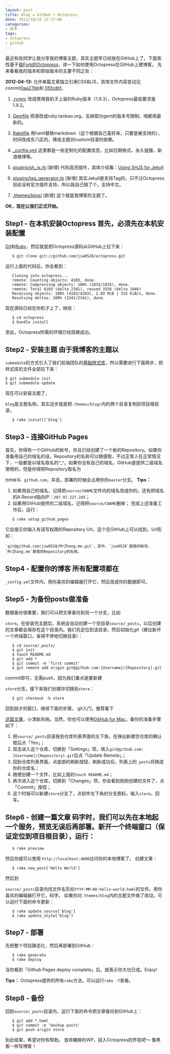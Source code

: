 ```yaml
---
layout: post
title: Blog = GitHub + Octopress
date: 2013/10/19 12:17:00
categories:
- 技术
tags:
- octopress
- github
---
```


最近有些同学让我分享我的博客主题，其实主题早已经放在GitHub上了。下面索性基于[我Fork的Octopress][1]，讲一下如何使用Octopress在GitHub上建博客。 先来看看我的版本和原始版本的主要不同之处：

**2012-04-13:** 允许单篇文章独立引用CSS和JS，具体文件内容变动见commit[0aa27bb][2]和 [05fcdbf][3]。

1.  [.rvmrc][4] 改成使用我机子上装的Ruby版本（1.9.3），Octopress最低要求是1.9.2。

2.  [Gemfile][5] 把源改成ruby.taobao.org，去掉部分gem的版本号限制，咱都用最新的。

3.  [Rakefile][6] 用haml替换markdown（这个根据自己喜好来，只要是被支持的），时间改成东八区的，降低主题对custom目录的依赖。

4.  [_config.yml][7] 这里都是一些定制化的配置信息，比如日期格式、永久链接、新浪微博等。

5.  [plugins/sh_js.rb][8] [新增] 代码高亮插件，具体介绍看：[Using SHJS for Jekyll][9]

6.  [plugins/tag_generator.rb][10] [新增] 其实Jekyll是支持Tag的，只不过Octopress目前没有官方插件支持，所以我自己搞了个，支持中文。

7.  [.themes/blog/][11] [新增] 这个就是我博客的主题了。

**OK，现在让我们正式开始。**

## Step1 - 在本机安装Octopress 首先，必须先在本机安装配置

[Git][12]和[Ruby][13]，然后就是把Octopress源码从GitHub上拉下来：
```
   $ git clone git://github.com/jsw0528/octopress.git
```

运行上面的代码后，你会看到：
```
   Cloning into octopress...
   remote: Counting objects: 4103, done.
   remote: Compressing objects: 100% (1835/1835), done.
   remote: Total 4103 (delta 2341), reused 3556 (delta 1946)
   Receiving objects: 100% (4103/4103), 1.03 MiB | 316 KiB/s, done.
   Resolving deltas: 100% (2341/2341), done.
```

现在源码已经在你机子上了，继续：
```
   $ cd octopress
   $ bundle install
```

至此，Octopress所需的环境已经搭建成功。

## Step2 - 安装主题 由于我博客的主题以

`submodule`的方式引入了我们前端团队的[基础样式库][14]，所以需要进行下面两步，把样式库的文件全部拉下来：
```
$ git submodule init
$ git submodule update
```

现在可以安装主题了，

`blog`是主题名称。其实这步就是把`.themes/blog/`内的两个目录复制到项目根目录。
```
   $ rake install['blog']
```

## Step3 - 连接GitHub Pages

首先，你得有一个GitHub的帐号，并且已经创建了一个新的Repository。如果你准备用自己的域名的话，Repository的名称可以随便取，不过正常人在正常情况下，一般都是以域名取名的^_^。如果你没有自己的域名，GitHub是提供二级域名使用的，但是你得把Repository取名为

`你的帐号。github.com`，并且，部署的时候会占用你的`master`分支。 **Tips：**

1.  如果用自己的域名，记得把`source/CNAME`文件内的域名改成你的。还有把域名的A Record指向IP：`207.97.227.245`；
2.  如果用GitHub提供的二级域名，记得把`source/CNAME`删掉； 完成上述准备工作后，运行：
```
   $ rake setup_github_pages
```

它会提示你输入有读写权限的Repository Url，这个在GitHub上可以找到。Url形如：
```
`git@github.com:jsw0528/MrZhang.me.git`，其中，`jsw0528`是我的帐号，`MrZhang.me`是我的Repository的名称。
```

## Step4 - 配置你的博客 所有配置项都在

`_config.yml`文件内，用你喜欢的编辑器打开它，然后改成你的数据即可。

## Step5 - 为备份posts做准备

数据备份很重要，我们可以把文章备份到另一个分支，比如

`store`。在安装完主题后，系统会自动创建一个空目录`source/_posts`，以后创建的文章都会保存在这个目录内。我们先定位到该目录，然后初始化git（建议新开一个终端窗口，省得不停地切换目录）：
```
   $ cd source/_posts/
   $ git init
   $ touch README.md
   $ git add *
   $ git commit -m 'first commit'
   $ git remote add origin git@github.com:[Username]/[Repository].git
```

commit即可，无需push，因为我们重点是要新建

`store`分支。接下来我们创建并切换到`store`：
```
   $ git checkout -b store
```

回到刚才的窗口，继续下面的步骤。 git入门，推荐看下

[这篇文章][15]，小清新风格。当然，你也可以使用[GitHub for Mac][16]，备份的准备步骤如下：

1. 把`source/_posts`目录拖到仓库列表界面的左下角，在弹出新建空仓库的确认框后点「Yes」；
2. 双击进入这个仓库，切换到「Settings」项，填入`git@github.com:[Username]/[Repository].git`后点「Update Remote」；
3. 回到仓库列表界面，点底部的刷新按钮，刷新成功后，列表上的`_posts`将换成你的仓库名；
4. 随便创建一个文件，比如上面的`touch README.md`；
5. 再次进入这个仓库，切换到「Changes」项，你会看到刚刚创建的文件了，点「Commit」按钮；
6. 这个时候可以新建`store`分支了，点软件左下角的分支图标，输入`store`，回车。

## Step6 - 创建一篇文章 码字时，我们可以先在本地起一个服务，预览无误后再部署。新开一个终端窗口（保证定位到项目根目录），运行：
```
   $ rake preview
```

然后你就可以使用
`http://localhost:4000`访问你的本地博客了。 创建文章：
```
   $ rake new_post['Hello World']
```

然后到

`source/_posts`目录内找文件名形如`YYYY-MM-DD-hello-world.haml`的文件。用你喜欢的编辑器打开它，码字。 如果你对`.themes/blog`内的主题文件做了改动，可以运行下面的命令更新：
```
   $ rake update_source['blog']
   $ rake update_style['blog']
```

## Step7 - 部署

先把整个项目静态化，然后再部署到GitHub：
```
   $ rake generate
   $ rake deploy
```

当你看到「Github Pages deploy complete」后，就表示你大功已成。Enjoy!

**Tips：** Octopress提供的所有`rake`方法，可以运行`rake -T`查看。

## Step8 - 备份

回到`source/_posts`目录内，运行下面的命令把文章备份到GitHub上：
```
   $ git add *.haml
   $ git commit -m 'backup posts'
   $ git push origin store
```

到此结束，希望对你有帮助。 放弃臃肿的WP，投入Octopress的怀抱吧～ 像黑客一样写博客！

 [1]: https://github.com/jsw0528/octopress/tree/mrzhang_me/

 [2]: https://github.com/jsw0528/octopress/commit/0aa27bb1ab423dbebd89cf5ffe55f8a5c65d6244#diff-1

 [3]: https://github.com/jsw0528/octopress/commit/05fcdbfced318fa9909011d9eb7a33dd0f8792d1#diff-0

 [4]: https://github.com/jsw0528/octopress/blob/mrzhang_me/.rvmrc

 [5]: https://github.com/jsw0528/octopress/blob/mrzhang_me/Gemfile

 [6]: https://github.com/jsw0528/octopress/blob/mrzhang_me/Rakefile

 [7]: https://github.com/jsw0528/octopress/blob/mrzhang_me/_config.yml

 [8]: https://github.com/jsw0528/octopress/blob/mrzhang_me/plugins/sh_js.rb

 [9]: http://mrzhang.me/blog/using-shjs-for-jekyll.html

 [10]: https://github.com/jsw0528/octopress/blob/mrzhang_me/plugins/tag_generator.rb

 [11]: https://github.com/jsw0528/octopress/blob/mrzhang_me/.themes/blog/

 [12]: http://help.github.com/mac-set-up-git

 [13]: http://www.ruby-lang.org/

 [14]: https://github.com/eDoctor/eDr_assets_Sass

 [15]: http://rogerdudler.github.com/git-guide/index.zh.html

 [16]: http://mac.github.com/
